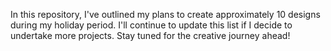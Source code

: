 In this repository, I've outlined my plans to create approximately 10 designs during my holiday period. I'll continue to update this list if I decide to undertake more projects. Stay tuned for the creative journey ahead!

